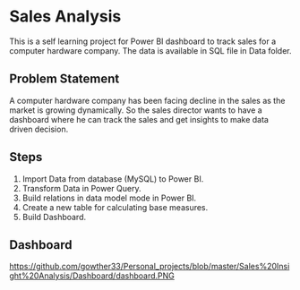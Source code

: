 
# Sales Analysis
This is a self learning project for Power BI dashboard to track sales for a computer hardware company. The data is available in SQL file in Data folder. 


## Problem Statement
A computer hardware company has been facing decline in the sales as the market is growing dynamically. So the sales director wants to have a dashboard where he can track the sales and get insights to make data driven decision.
## Steps
1. Import Data from database (MySQL) to Power BI.
2. Transform Data in Power Query.
3. Build relations in data model mode in Power BI.
4. Create a new table for calculating base measures.
5. Build Dashboard.

## Dashboard
https://github.com/gowther33/Personal_projects/blob/master/Sales%20Insight%20Analysis/Dashboard/dashboard.PNG
